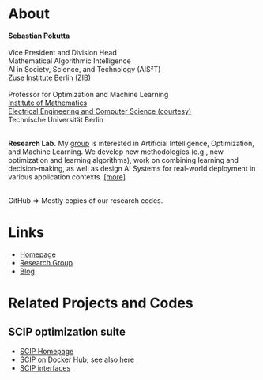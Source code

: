 # About 

**Sebastian Pokutta** <br><br>
Vice President and Division Head <br>
Mathematical Algorithmic Intelligence <br>
AI in Society, Science, and Technology (AIS²T) <br>
[Zuse Institute Berlin (ZIB)](https://www.zib.de/) <br> <br>
Professor for
Optimization and Machine Learning <br>
[Institute of Mathematics](https://www.math.tu-berlin.de/menue/home/) <br>
[Electrical Engineering and Computer Science (courtesy)](https://www.eecs.tu-berlin.de/) <br>
Technische Universität Berlin <br> <br>

**Research Lab.** My [group](https://iol.zib.de/) is interested in Artificial Intelligence, Optimization, and Machine Learning. We develop new methodologies (e.g., new optimization and learning algorithms), work on combining learning and decision-making, as well as design AI Systems for real-world deployment in various application contexts. [[more]](https://iol.zib.de/research/) <br> <br>

GitHub => Mostly copies of our research codes.

# Links

* [Homepage](http://www.pokutta.com)
* [Research Group](https://iol.zib.de)
* [Blog](http://www.pokutta.com/blog)

# Related Projects and Codes

## SCIP optimization suite
* [SCIP Homepage](https://www.scipopt.org/)
* [SCIP on Docker Hub](https://hub.docker.com/r/scipoptsuite/scipoptsuite); see also [here](http://www.pokutta.com/blog/pages/scip/scip-teaching.html)
* [SCIP interfaces](https://github.com/SCIP-Interfaces/PySCIPOpt)


